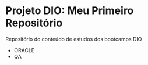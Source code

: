 # Projeto DIO: Meu Primeiro Repositório

Repositório do conteúdo de estudos dos bootcamps DIO

- ORACLE
- QA
